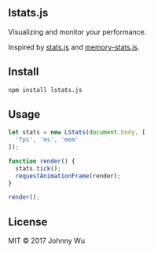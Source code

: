 ## lstats.js

Visualizing and monitor your performance.

Inspired by [stats.js](https://github.com/mrdoob/stats.js/) and [memory-stats.js](https://github.com/paulirish/memory-stats.js).

## Install

```bash
npm install lstats.js
```

## Usage

```javascript
let stats = new LStats(document.body, [
  'fps', 'ms', 'mem'
]);

function render() {
  stats.tick();
  requestAnimationFrame(render);
}

render();
```

## License

MIT © 2017 Johnny Wu